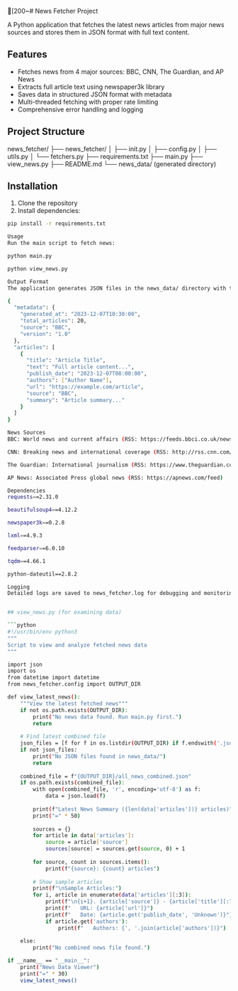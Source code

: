 [200~# News Fetcher Project

A Python application that fetches the latest news articles from major news sources and stores them in JSON format with full text content.

## Features

- Fetches news from 4 major sources: BBC, CNN, The Guardian, and AP News
- Extracts full article text using newspaper3k library
- Saves data in structured JSON format with metadata
- Multi-threaded fetching with proper rate limiting
- Comprehensive error handling and logging

## Project Structure
news_fetcher/
├── news_fetcher/
│ ├── init.py
│ ├── config.py
│ ├── utils.py
│ └── fetchers.py
├── requirements.txt
├── main.py
├── view_news.py
├── README.md
└── news_data/ (generated directory)


## Installation

1. Clone the repository
2. Install dependencies:

```bash
pip install -r requirements.txt

Usage
Run the main script to fetch news:

python main.py

python view_news.py

Output Format
The application generates JSON files in the news_data/ directory with the following structure:

{
  "metadata": {
    "generated_at": "2023-12-07T10:30:00",
    "total_articles": 20,
    "source": "BBC",
    "version": "1.0"
  },
  "articles": [
    {
      "title": "Article Title",
      "text": "Full article content...",
      "publish_date": "2023-12-07T08:00:00",
      "authors": ["Author Name"],
      "url": "https://example.com/article",
      "source": "BBC",
      "summary": "Article summary..."
    }
  ]
}

News Sources
BBC: World news and current affairs (RSS: https://feeds.bbci.co.uk/news/rss.xml)

CNN: Breaking news and international coverage (RSS: http://rss.cnn.com/rss/edition.rss)

The Guardian: International journalism (RSS: https://www.theguardian.com/world/rss)

AP News: Associated Press global news (RSS: https://apnews.com/feed)

Dependencies
requests==2.31.0

beautifulsoup4==4.12.2

newspaper3k==0.2.8

lxml==4.9.3

feedparser==6.0.10

tqdm==4.66.1

python-dateutil==2.8.2

Logging
Detailed logs are saved to news_fetcher.log for debugging and monitoring purposes.


## view_news.py (for examining data)

```python
#!/usr/bin/env python3
"""
Script to view and analyze fetched news data
"""

import json
import os
from datetime import datetime
from news_fetcher.config import OUTPUT_DIR

def view_latest_news():
    """View the latest fetched news"""
    if not os.path.exists(OUTPUT_DIR):
        print("No news data found. Run main.py first.")
        return
    
    # Find latest combined file
    json_files = [f for f in os.listdir(OUTPUT_DIR) if f.endswith('.json')]
    if not json_files:
        print("No JSON files found in news_data/")
        return
    
    combined_file = f"{OUTPUT_DIR}/all_news_combined.json"
    if os.path.exists(combined_file):
        with open(combined_file, 'r', encoding='utf-8') as f:
            data = json.load(f)
        
        print(f"Latest News Summary ({len(data['articles'])} articles)")
        print("=" * 50)
        
        sources = {}
        for article in data['articles']:
            source = article['source']
            sources[source] = sources.get(source, 0) + 1
        
        for source, count in sources.items():
            print(f"{source}: {count} articles")
        
        # Show sample articles
        print(f"\nSample Articles:")
        for i, article in enumerate(data['articles'][:3]):
            print(f"\n{i+1}. {article['source']} - {article['title'][:70]}...")
            print(f"   URL: {article['url']}")
            print(f"   Date: {article.get('publish_date', 'Unknown')}")
            if article.get('authors'):
                print(f"   Authors: {', '.join(article['authors'])}")
    
    else:
        print("No combined news file found.")

if __name__ == "__main__":
    print("News Data Viewer")
    print("=" * 30)
    view_latest_news()
